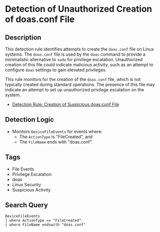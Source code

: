 # Detection of Unauthorized Creation of doas.conf File

## Description
This detection rule identifies attempts to create the `doas.conf` file on Linux systems. The `doas.conf` file is used by the `doas` command to provide a minimalistic alternative to `sudo` for privilege escalation. Unauthorized creation of this file could indicate malicious activity, such as an attempt to configure `doas` settings to gain elevated privileges.

This rule monitors for the creation of the `doas.conf` file, which is not typically created during standard operations. The presence of this file may indicate an attempt to set up unauthorized privilege escalation on the system.

- [Detection Rule: Creation of Suspicious doas.conf File](https://research.splunk.com/endpoint/f6343e86-6e09-11ec-9376-acde48001122/)

## Detection Logic
- Monitors `DeviceFileEvents` for events where:
  - The `ActionType` is "FileCreated", and
  - The `FileName` ends with "doas.conf".

## Tags
- File Events
- Privilege Escalation
- doas
- Linux Security
- Suspicious Activity

## Search Query
```kql
DeviceFileEvents
| where ActionType == "FileCreated"
| where FileName endswith "doas.conf"
